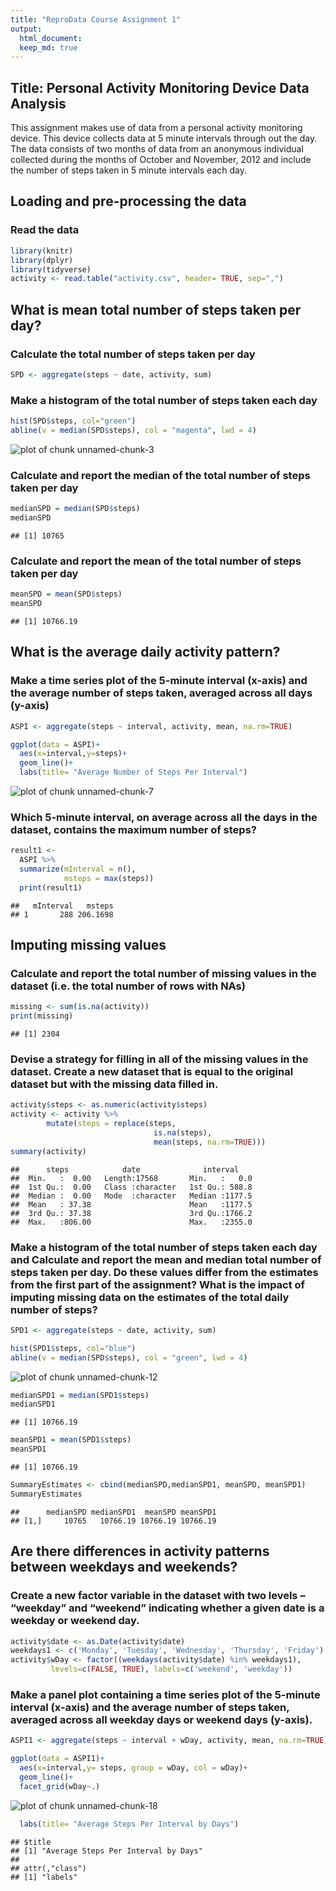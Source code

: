 ```yaml
---
title: "ReproData Course Assignment 1"
output:
  html_document: 
  keep_md: true
---
```

##  **Title: Personal Activity Monitoring Device Data Analysis**

This assignment makes use of data from a personal activity monitoring device. This device collects data at 5 minute intervals through out the day. The data consists of two months of data from an anonymous individual collected during the months of October and November, 2012 and include the number of steps taken in 5 minute intervals each day.

## Loading and pre-processing the data

###  Read the data

```r
library(knitr)
library(dplyr)
library(tidyverse)
activity <- read.table("activity.csv", header= TRUE, sep=",")
```


##  What is mean total number of steps taken per day?

###  Calculate the total number of steps taken per day

```r
SPD <- aggregate(steps ~ date, activity, sum)
```
###  Make a histogram of the total number of steps taken each day

```r
hist(SPD$steps, col="green")
abline(v = median(SPD$steps), col = "magenta", lwd = 4)
```

![plot of chunk unnamed-chunk-3](figure/unnamed-chunk-3-1.png)

###  Calculate and report the median of the total number of steps taken per day

```r
medianSPD = median(SPD$steps)
medianSPD
```

```
## [1] 10765
```

###  Calculate and report the mean of the total number of steps taken per day

```r
meanSPD = mean(SPD$steps)
meanSPD
```

```
## [1] 10766.19
```


## What is the average daily activity pattern?

###  Make a time series plot of the 5-minute interval (x-axis) and the average number of steps taken, averaged across all days (y-axis)


```r
ASPI <- aggregate(steps ~ interval, activity, mean, na.rm=TRUE)
```


```r
ggplot(data = ASPI)+
  aes(x=interval,y=steps)+
  geom_line()+
  labs(title= "Average Number of Steps Per Interval")
```

![plot of chunk unnamed-chunk-7](figure/unnamed-chunk-7-1.png)

###  Which 5-minute interval, on average across all the days in the dataset, contains the maximum number of steps?
            

```r
result1 <-
  ASPI %>%
  summarize(mInterval = n(),
            msteps = max(steps))
  print(result1)
```

```
##   mInterval   msteps
## 1       288 206.1698
```

          
##  Imputing missing values

###  Calculate and report the total number of missing values in the dataset (i.e. the total number of rows with NAs)



```r
missing <- sum(is.na(activity))
print(missing)
```

```
## [1] 2304
```

###  Devise a strategy for filling in all of the missing values in the dataset. Create a new dataset that is equal to the original dataset but with the missing data filled in. 



```r
activity$steps <- as.numeric(activity$steps) 
activity <- activity %>%
        mutate(steps = replace(steps,
                                is.na(steps),
                                mean(steps, na.rm=TRUE)))       
summary(activity)
```

```
##      steps            date              interval     
##  Min.   :  0.00   Length:17568       Min.   :   0.0  
##  1st Qu.:  0.00   Class :character   1st Qu.: 588.8  
##  Median :  0.00   Mode  :character   Median :1177.5  
##  Mean   : 37.38                      Mean   :1177.5  
##  3rd Qu.: 37.38                      3rd Qu.:1766.2  
##  Max.   :806.00                      Max.   :2355.0
```

###   Make a histogram of the total number of steps taken each day and Calculate and report the mean and median total number of steps taken per day. Do these values differ from the estimates from the first part of the assignment? What is the impact of imputing missing data on the estimates of the total daily number of steps?



```r
SPD1 <- aggregate(steps ~ date, activity, sum)
```


```r
hist(SPD1$steps, col="blue")
abline(v = median(SPD$steps), col = "green", lwd = 4)
```

![plot of chunk unnamed-chunk-12](figure/unnamed-chunk-12-1.png)


```r
medianSPD1 = median(SPD1$steps)
medianSPD1
```

```
## [1] 10766.19
```


```r
meanSPD1 = mean(SPD1$steps)
meanSPD1
```

```
## [1] 10766.19
```


```r
SummaryEstimates <- cbind(medianSPD,medianSPD1, meanSPD, meanSPD1)
SummaryEstimates
```

```
##      medianSPD medianSPD1  meanSPD meanSPD1
## [1,]     10765   10766.19 10766.19 10766.19
```


##  Are there differences in activity patterns between weekdays and weekends?

###  Create a new factor variable in the dataset with two levels – “weekday” and “weekend” indicating whether a given date is a weekday or weekend day.


```r
activity$date <- as.Date(activity$date)
weekdays1 <- c('Monday', 'Tuesday', 'Wednesday', 'Thursday', 'Friday')
activity$wDay <- factor((weekdays(activity$date) %in% weekdays1), 
         levels=c(FALSE, TRUE), labels=c('weekend', 'weekday')) 
```
   
###  Make a panel plot containing a time series plot of the 5-minute interval (x-axis) and the average number of steps taken, averaged across all weekday days or weekend days (y-axis).     


```r
ASPI1 <- aggregate(steps ~ interval + wDay, activity, mean, na.rm=TRUE)
```


```r
ggplot(data = ASPI1)+
  aes(x=interval,y= steps, group = wDay, col = wDay)+
  geom_line()+
  facet_grid(wDay~.)
```

![plot of chunk unnamed-chunk-18](figure/unnamed-chunk-18-1.png)

```r
  labs(title= "Average Steps Per Interval by Days") 
```

```
## $title
## [1] "Average Steps Per Interval by Days"
## 
## attr(,"class")
## [1] "labels"
```

